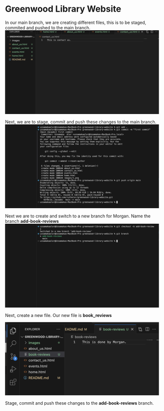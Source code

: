 # Greenwood Library Website
In our main branch, we are creating different files, this is to be staged, commited and pushed to the main branch. 
![Image of created pages](./images/1.png)

Next, we are to stage, commit and push these changes to the main branch. 
![commit changes done](./images/2.png)

Next we are to create and switch to a new branch for Morgan.  Name the branch **add-book-reviews**
![new branch created](./images/3.png)

Next, create a new file. Our new file is **book_reviews**

 
![Morgan Page](./images/4.png)

Stage, commit and push these changes to the **add-book-reviews** branch.